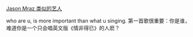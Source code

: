 
[Jason Mraz 类似的艺人](http://www.xiami.com/artist/Whpccf44)

who are u, is more important than what u singing. 第一首歌很重要：你是谁，难道你是一个只会唱英文版《情非得已》的人麽？

